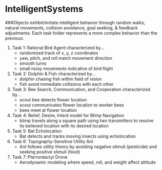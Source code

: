 # IntelligentSystems
###Objects exhibit/imitate intelligent behavior through random walks, natural movements, collision avoidance, goal seeking, &amp; feedback adjustments.
Each task folder represents a more complex behavior than the previous:
<ol>
  <li>Task 1: Rational Bird Agent characterized by...
    <ul>
      <li>randomized track of x, y, z coordinates</li>
      <li>yaw, pitch, and roll match movement direction</li>
      <li>smooth turns</li>
      <li>small noisy movements indicative of bird flight</li>
    </ul>
  </li>
  <li>Task 2: Dolphin & Fish characterized by...
    <ul>
      <li>dolphin chasing fish within field of vision</li>
      <li>fish avoid immediate collisions with each other</li>
    </ul>
  </li>
  <li>Task 3: Bee Search, Communication, and Cooperation characterized by...
    <ul>
      <li>scout bee detects flower location</li>
      <li>scout communicates flower location to worker bees</li>
      <li>bees meet at flower location</li>
    </ul>
  </li>
  <li>Task 4: Belief, Desire, Intent model for Blimp Navigation
    <ul>
      <li>blimp travels along a square path using two transmitters to resolve its believed location with its desired location</li>
    </ul>
  </li>
  <li>Task 5: Bat Echolocation
    <ul>
      <li>Bat detects and tracks moving insects using echolocation</li>
    </ul>
  </li>
  <li>Task 6: Topography-Sensitive Utility Ant
    <ul>
      <li>Ant follows utility theory by avoiding negative stimuli (pesticide) and seeking positive stimuli (food)</li>
    </ul>
  </li>
  <li>Task 7: Pterrordactyl Drone
    <ul>
      <li>Aerodynamic modeling where speed, roll, and weight affect altitude</li>
    </ul>
  </li>
  </ol>

